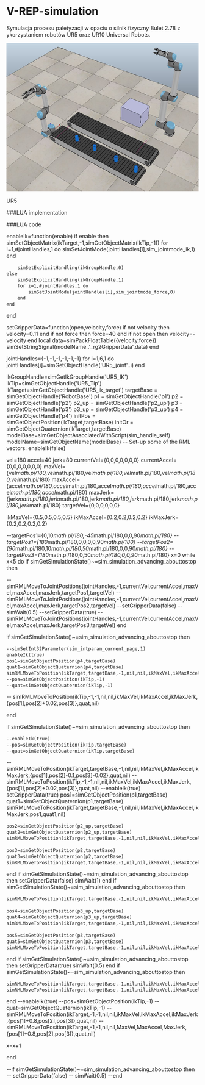 # V-REP-simulation
Symulacja procesu paletyzacji w opaciu o silnik fizyczny Bulet 2.78 z ykorzystaniem robotów UR5 oraz UR10 Universal Robots.

![Preview image 1](https://raw.githubusercontent.com/munarvioletta/V-REP-simulation/master/IK_test/Vrep_picture.png)

UR5

###LUA implementation 

###LUA code 


enableIk=function(enable)
    if enable then
        simSetObjectMatrix(ikTarget,-1,simGetObjectMatrix(ikTip,-1))
        for i=1,#jointHandles,1 do
            simSetJointMode(jointHandles[i],sim_jointmode_ik,1)
        end

        simSetExplicitHandling(ikGroupHandle,0)
    else
        simSetExplicitHandling(ikGroupHandle,1)
        for i=1,#jointHandles,1 do
            simSetJointMode(jointHandles[i],sim_jointmode_force,0)
        end
    end
end

setGripperData=function(open,velocity,force)
    if not velocity then
        velocity=0.11
    end
    if not force then
        force=40
    end
    if not open then
        velocity=-velocity
    end
    local data=simPackFloatTable({velocity,force})
    simSetStringSignal(modelName..'_rg2GripperData',data)
end

jointHandles={-1,-1,-1,-1,-1,-1}
for i=1,6,1 do
    jointHandles[i]=simGetObjectHandle('UR5_joint'..i)
end

ikGroupHandle=simGetIkGroupHandle('UR5_IK')
ikTip=simGetObjectHandle('UR5_Tip')
ikTarget=simGetObjectHandle('UR5_ik_target')
targetBase = simGetObjectHandle('RobotBase')
p1 = simGetObjectHandle('p1')
p2 = simGetObjectHandle('p2')
p2_up = simGetObjectHandle('p2_up')
p3 = simGetObjectHandle('p3')
p3_up = simGetObjectHandle('p3_up')
p4 = simGetObjectHandle('p4')
initPos = simGetObjectPosition(ikTarget,targetBase)
initOr = simGetObjectQuaternion(ikTarget,targetBase)
modelBase=simGetObjectAssociatedWithScript(sim_handle_self)
modelName=simGetObjectName(modelBase)
-- Set-up some of the RML vectors:
enableIk(false)   

vel=180
accel=40
jerk=80
currentVel={0,0,0,0,0,0,0}
currentAccel={0,0,0,0,0,0,0}
maxVel={vel*math.pi/180,vel*math.pi/180,vel*math.pi/180,vel*math.pi/180,vel*math.pi/180,vel*math.pi/180}
maxAccel={accel*math.pi/180,accel*math.pi/180,accel*math.pi/180,accel*math.pi/180,accel*math.pi/180,accel*math.pi/180}
maxJerk={jerk*math.pi/180,jerk*math.pi/180,jerk*math.pi/180,jerk*math.pi/180,jerk*math.pi/180,jerk*math.pi/180}
targetVel={0,0,0,0,0,0}

ikMaxVel={0.5,0.5,0.5,0.5}
ikMaxAccel={0.2,0.2,0.2,0.2}
ikMaxJerk={0.2,0.2,0.2,0.2}

--targetPos1={0,10*math.pi/180,-45*math.pi/180,0,0,90*math.pi/180}
--targetPos1={180*math.pi/180,0,0,0,0,90*math.pi/180}
--targetPos2={90*math.pi/180,10*math.pi/180,50*math.pi/180,0,0,90*math.pi/180}
--targetPos3={180*math.pi/180,0,50*math.pi/180,0,0,90*math.pi/180}
x=0
while x<5 do
if simGetSimulationState()~=sim_simulation_advancing_abouttostop then

--simRMLMoveToJointPositions(jointHandles,-1,currentVel,currentAccel,maxVel,maxAccel,maxJerk,targetPos1,targetVel)
--simRMLMoveToJointPositions(jointHandles,-1,currentVel,currentAccel,maxVel,maxAccel,maxJerk,targetPos2,targetVel)
--setGripperData(false)
--simWait(0.5)
--setGripperData(true)
--simRMLMoveToJointPositions(jointHandles,-1,currentVel,currentAccel,maxVel,maxAccel,maxJerk,targetPos3,targetVel)
end

if simGetSimulationState()~=sim_simulation_advancing_abouttostop then
   
    --simSetInt32Parameter(sim_intparam_current_page,1)
    enableIk(true)
    pos1=simGetObjectPosition(p4,targetBase)
    quat1=simGetObjectQuaternion(p4,targetBase)
    simRMLMoveToPosition(ikTarget,targetBase,-1,nil,nil,ikMaxVel,ikMaxAccel,ikMaxJerk,pos1,quat1,nil)
    --pos=simGetObjectPosition(ikTip,-1)
    --quat=simGetObjectQuaternion(ikTip,-1)
   -- simRMLMoveToPosition(ikTip,-1,-1,nil,nil,ikMaxVel,ikMaxAccel,ikMaxJerk,{pos[1],pos[2]+0.02,pos[3]},quat,nil)
   
end

if simGetSimulationState()~=sim_simulation_advancing_abouttostop then
   
    
    --enableIk(true)
    --pos=simGetObjectPosition(ikTip,targetBase)
    --quat=simGetObjectQuaternion(ikTip,targetBase)
   -- simRMLMoveToPosition(ikTarget,targetBase,-1,nil,nil,ikMaxVel,ikMaxAccel,ikMaxJerk,{pos[1],pos[2]-0.1,pos[3]-0.02},quat,nil)
    --simRMLMoveToPosition(ikTip,-1,-1,nil,nil,ikMaxVel,ikMaxAccel,ikMaxJerk,{pos[1],pos[2]+0.02,pos[3]},quat,nil)
    --enableIk(true)   
    setGripperData(true)
    pos1=simGetObjectPosition(p1,targetBase)
    quat1=simGetObjectQuaternion(p1,targetBase)
    simRMLMoveToPosition(ikTarget,targetBase,-1,nil,nil,ikMaxVel,ikMaxAccel,ikMaxJerk,pos1,quat1,nil)

    pos2=simGetObjectPosition(p2_up,targetBase)
    quat2=simGetObjectQuaternion(p2_up,targetBase)
    simRMLMoveToPosition(ikTarget,targetBase,-1,nil,nil,ikMaxVel,ikMaxAccel,ikMaxJerk,pos2,quat2,nil)

    pos3=simGetObjectPosition(p2,targetBase)
    quat3=simGetObjectQuaternion(p2,targetBase)
    simRMLMoveToPosition(ikTarget,targetBase,-1,nil,nil,ikMaxVel,ikMaxAccel,ikMaxJerk,pos3,quat3,nil)
end
 if simGetSimulationState()~=sim_simulation_advancing_abouttostop then
        setGripperData(false)
        simWait(1)
 end
 if simGetSimulationState()~=sim_simulation_advancing_abouttostop then
    
    simRMLMoveToPosition(ikTarget,targetBase,-1,nil,nil,ikMaxVel,ikMaxAccel,ikMaxJerk,pos2,quat2,nil)

    pos4=simGetObjectPosition(p3_up,targetBase)
    quat4=simGetObjectQuaternion(p3_up,targetBase)
    simRMLMoveToPosition(ikTarget,targetBase,-1,nil,nil,ikMaxVel,ikMaxAccel,ikMaxJerk,pos4,quat4,nil)

    pos5=simGetObjectPosition(p3,targetBase)
    quat5=simGetObjectQuaternion(p3,targetBase)
    simRMLMoveToPosition(ikTarget,targetBase,-1,nil,nil,ikMaxVel,ikMaxAccel,ikMaxJerk,pos5,quat5,nil)
end
if simGetSimulationState()~=sim_simulation_advancing_abouttostop then
        setGripperData(true)
        simWait(0.5)
end
 if simGetSimulationState()~=sim_simulation_advancing_abouttostop then

    simRMLMoveToPosition(ikTarget,targetBase,-1,nil,nil,ikMaxVel,ikMaxAccel,ikMaxJerk,pos4,quat4,nil)
    simRMLMoveToPosition(ikTarget,targetBase,-1,nil,nil,ikMaxVel,ikMaxAccel,ikMaxJerk,pos1,quat1,nil)

end
--enableIk(true)
--pos=simGetObjectPosition(ikTip,-1)
--quat=simGetObjectQuaternion(ikTip,-1)
--simRMLMoveToPosition(ikTarget,-1,-1,nil,nil,ikMaxVel,ikMaxAccel,ikMaxJerk,{pos[1]+0.8,pos[2],pos[3]},quat,nil)
--simRMLMoveToPosition(ikTarget,-1,-1,nil,nil,MaxVel,MaxAccel,MaxJerk,{pos[1]+0.8,pos[2],pos[3]},quat,nil)



x=x+1

end

--if simGetSimulationState()~=sim_simulation_advancing_abouttostop then
   --     setGripperData(false)
    --    simWait(0.5)
--end
